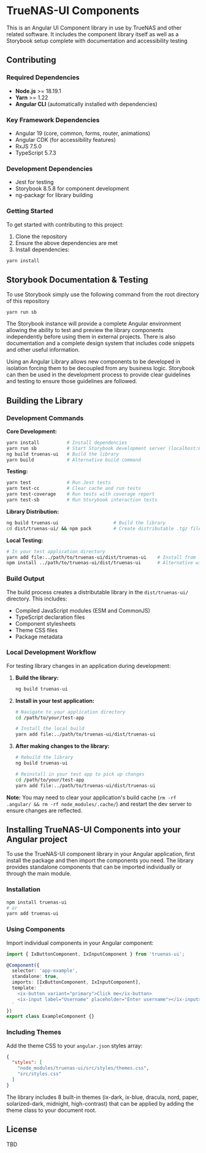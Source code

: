 # TrueNAS-UI Components

This is an Angular UI Component library in use by TrueNAS and other related software. It includes the component library itself as well as a Storybook setup complete with documentation and accessibility testing

## Contributing

### Required Dependencies

- **Node.js** >= 18.19.1
- **Yarn** >= 1.22
- **Angular CLI** (automatically installed with dependencies)

### Key Framework Dependencies

- Angular 19 (core, common, forms, router, animations)
- Angular CDK (for accessibility features)
- RxJS 7.5.0
- TypeScript 5.7.3

### Development Dependencies

- Jest for testing
- Storybook 8.5.8 for component development
- ng-packagr for library building

### Getting Started

To get started with contributing to this project:

1. Clone the repository
2. Ensure the above dependencies are met
3. Install dependencies:

```bash
yarn install
```

## Storybook Documentation & Testing

To use Storybook simply use the following command from the root directory of this repository

```
yarn run sb
```

The Storybook instance will provide a complete Angular environment allowing the ability to test and preview the library components independently before using them in external projects. There is also documentation and a complete design system that includes code snippets and other useful information.

Using an Angular Library allows new components to be developed in isolation forcing them to be decoupled from any business logic. Storybook can then be used in the development process to provide clear guidelines and testing to ensure those guidelines are followed.

## Building the Library

### Development Commands

**Core Development:**
```bash
yarn install          # Install dependencies
yarn run sb           # Start Storybook development server (localhost:6006)
ng build truenas-ui   # Build the library
yarn build            # Alternative build command
```

**Testing:**
```bash
yarn test             # Run Jest tests
yarn test-cc          # Clear cache and run tests
yarn test-coverage    # Run tests with coverage report
yarn test-sb          # Run Storybook interaction tests
```

**Library Distribution:**
```bash
ng build truenas-ui                    # Build the library
cd dist/truenas-ui/ && npm pack        # Create distributable .tgz file
```

**Local Testing:**
```bash
# In your test application directory
yarn add file:../path/to/truenas-ui/dist/truenas-ui    # Install from local build
npm install ../path/to/truenas-ui/dist/truenas-ui      # Alternative with npm
```

### Build Output

The build process creates a distributable library in the `dist/truenas-ui/` directory. This includes:

- Compiled JavaScript modules (ESM and CommonJS)
- TypeScript declaration files
- Component stylesheets
- Theme CSS files
- Package metadata

### Local Development Workflow

For testing library changes in an application during development:

1. **Build the library:**
   ```bash
   ng build truenas-ui
   ```

2. **Install in your test application:**
   ```bash
   # Navigate to your application directory
   cd /path/to/your/test-app
   
   # Install the local build
   yarn add file:../path/to/truenas-ui/dist/truenas-ui
   ```

3. **After making changes to the library:**
   ```bash
   # Rebuild the library
   ng build truenas-ui
   
   # Reinstall in your test app to pick up changes
   cd /path/to/your/test-app
   yarn add file:../path/to/truenas-ui/dist/truenas-ui
   ```

**Note:** You may need to clear your application's build cache (`rm -rf .angular/ && rm -rf node_modules/.cache/`) and restart the dev server to ensure changes are reflected.

## Installing TrueNAS-UI Components into your Angular project

To use the TrueNAS-UI component library in your Angular application, first install the package and then import the components you need. The library provides standalone components that can be imported individually or through the main module.

### Installation
```bash
npm install truenas-ui
# or
yarn add truenas-ui
```

### Using Components
Import individual components in your Angular component:
```typescript
import { IxButtonComponent, IxInputComponent } from 'truenas-ui';

@Component({
  selector: 'app-example',
  standalone: true,
  imports: [IxButtonComponent, IxInputComponent],
  template: `
    <ix-button variant="primary">Click me</ix-button>
    <ix-input label="Username" placeholder="Enter username"></ix-input>
  `
})
export class ExampleComponent {}
```

### Including Themes
Add the theme CSS to your `angular.json` styles array:
```json
{
  "styles": [
    "node_modules/truenas-ui/src/styles/themes.css",
    "src/styles.css"
  ]
}
```

The library includes 8 built-in themes (ix-dark, ix-blue, dracula, nord, paper, solarized-dark, midnight, high-contrast) that can be applied by adding the theme class to your document root.

## License

TBD
